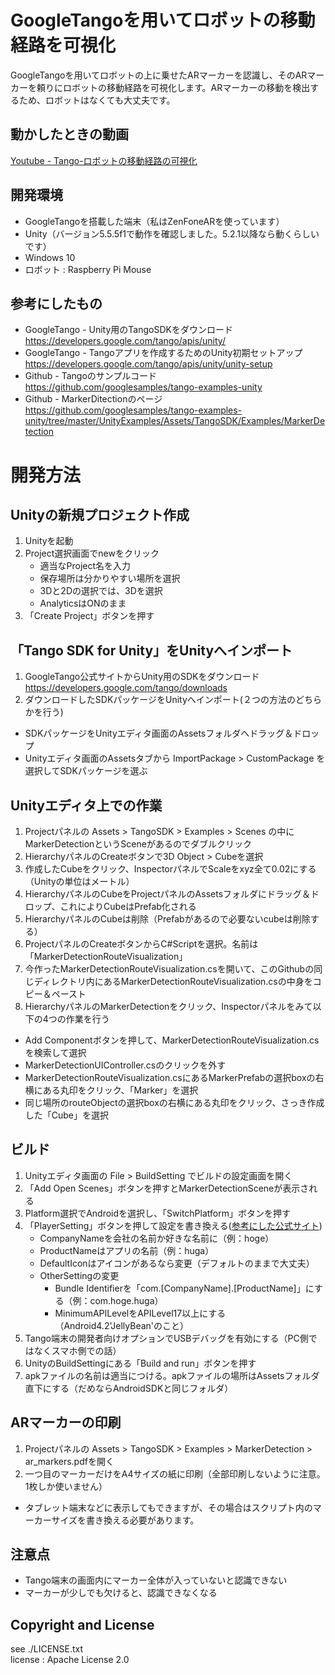 # GoogleTangoを用いてロボットの移動経路を可視化
GoogleTangoを用いてロボットの上に乗せたARマーカーを認識し、そのARマーカーを頼りにロボットの移動経路を可視化します。ARマーカーの移動を検出するため、ロボットはなくても大丈夫です。

## 動かしたときの動画
[Youtube - Tango-ロボットの移動経路の可視化](https://youtu.be/C9WDgyOMOnE)

## 開発環境
* GoogleTangoを搭載した端末（私はZenFoneARを使っています）
* Unity（バージョン5.5.5f1で動作を確認しました。5.2.1以降なら動くらしいです）
* Windows 10
* ロボット : Raspberry Pi Mouse

## 参考にしたもの
* GoogleTango - Unity用のTangoSDKをダウンロード  
https://developers.google.com/tango/apis/unity/
* GoogleTango - Tangoアプリを作成するためのUnity初期セットアップ  
https://developers.google.com/tango/apis/unity/unity-setup
* Github - Tangoのサンプルコード  
https://github.com/googlesamples/tango-examples-unity
* Github - MarkerDitectionのページ  
https://github.com/googlesamples/tango-examples-unity/tree/master/UnityExamples/Assets/TangoSDK/Examples/MarkerDetection

# 開発方法

## Unityの新規プロジェクト作成
1. Unityを起動
2. Project選択画面でnewをクリック
    * 適当なProject名を入力
    * 保存場所は分かりやすい場所を選択
    * 3Dと2Dの選択では、3Dを選択
    * AnalyticsはONのまま
3. 「Create Project」ボタンを押す

## 「Tango SDK for Unity」をUnityへインポート
1. GoogleTango公式サイトからUnity用のSDKをダウンロード  
https://developers.google.com/tango/downloads
2. ダウンロードしたSDKパッケージをUnityへインポート(２つの方法のどちらかを行う)
* SDKパッケージをUnityエディタ画面のAssetsフォルダへドラッグ＆ドロップ
* Unityエディタ画面のAssetsタブから ImportPackage > CustomPackage を選択してSDKパッケージを選ぶ

## Unityエディタ上での作業
1. Projectパネルの Assets > TangoSDK > Examples > Scenes の中にMarkerDetectionというSceneがあるのでダブルクリック
2. HierarchyパネルのCreateボタンで3D Object > Cubeを選択
3. 作成したCubeをクリック、InspectorパネルでScaleをxyz全て0.02にする（Unityの単位はメートル）
4. HierarchyパネルのCubeをProjectパネルのAssetsフォルダにドラッグ＆ドロップ、これによりCubeはPrefab化される
5. HierarchyパネルのCubeは削除（Prefabがあるので必要ないcubeは削除する）
6. ProjectパネルのCreateボタンからC#Scriptを選択。名前は「MarkerDetectionRouteVisualization」
7. 今作ったMarkerDetectionRouteVisualization.csを開いて、このGithubの同じディレクトリ内にあるMarkerDetectionRouteVisualization.csの中身をコピー＆ペースト
8. HierarchyパネルのMarkerDetectionをクリック、Inspectorパネルをみて以下の4つの作業を行う
* Add Componentボタンを押して、MarkerDetectionRouteVisualization.csを検索して選択
* MarkerDetectionUIController.csのクリックを外す
* MarkerDetectionRouteVisualization.csにあるMarkerPrefabの選択boxの右横にある丸印をクリック、「Marker」を選択
* 同じ場所のrouteObjectの選択boxの右横にある丸印をクリック、さっき作成した「Cube」を選択

## ビルド
1. Unityエディタ画面の File > BuildSetting でビルドの設定画面を開く
2. 「Add Open Scenes」ボタンを押すとMarkerDetectionSceneが表示される
3. Platform選択でAndroidを選択し、「SwitchPlatform」ボタンを押す
4. 「PlayerSetting」ボタンを押して設定を書き換える([参考にした公式サイト](https://developers.google.com/tango/apis/unity/unity-setup))
    * CompanyNameを会社の名前か好きな名前に（例：hoge）
    * ProductNameはアプリの名前（例：huga）
    * DefaultIconはアイコンがあるなら変更（デフォルトのままで大丈夫）
    * OtherSettingの変更
        * Bundle Identifierを「com.[CompanyName].[ProductName]」にする（例：com.hoge.huga）
        * MinimumAPILevelをAPILevel17以上にする（Android4.2'JellyBean'のこと）
5. Tango端末の開発者向けオプションでUSBデバッグを有効にする（PC側ではなくスマホ側での話）
6. UnityのBuildSettingにある「Build and run」ボタンを押す
7. apkファイルの名前は適当につける。apkファイルの場所はAssetsフォルダ直下にする（だめならAndroidSDKと同じフォルダ）

## ARマーカーの印刷
1. Projectパネルの Assets > TangoSDK > Examples > MarkerDetection > ar_markers.pdfを開く
2. 一つ目のマーカーだけをA4サイズの紙に印刷（全部印刷しないように注意。1枚しか使いません）
* タブレット端末などに表示してもできますが、その場合はスクリプト内のマーカーサイズを書き換える必要があります。

## 注意点
* Tango端末の画面内にマーカー全体が入っていないと認識できない
* マーカーが少しでも欠けると、認識できなくなる

## Copyright and License
see ./LICENSE.txt    
license : Apache License 2.0  
